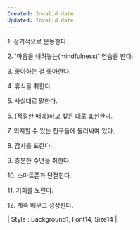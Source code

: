 ```yaml
---
Created: Invalid date
Updated: Invalid date
---
```

1. 정기적으로 운동한다.

2. '마음을 내려놓는(mindfulness)' 연습을 한다.

3. 좋아하는 걸 좋아한다.

4. 휴식을 취한다.

5. 사실대로 말한다.

6. (적절한 때에)하고 싶은 대로 표현한다.

7. 의지할 수 있는 친구들에 둘러싸여 있다.

8. 감사를 표한다.

9. 충분한 수면을 취한다.

10. 스마트폰과 단절한다.

11. 기회를 노린다.

12. 계속 배우고 성장한다.

| Style : Background1, Font14, Size14 |